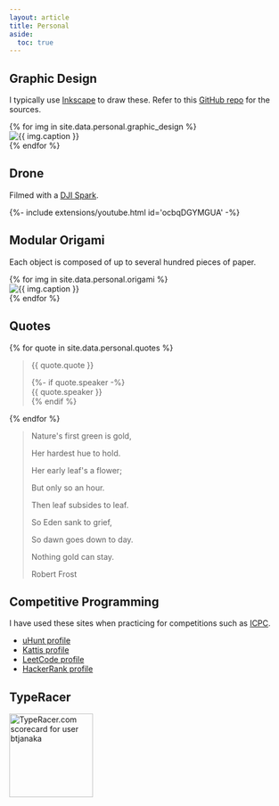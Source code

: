```yaml
---
layout: article
title: Personal
aside:
  toc: true
---
```


## Graphic Design

I typically use [Inkscape](https://inkscape.org) to draw these. Refer to this
[GitHub repo](https://github.com/btjanaka/art) for the sources.

<div class="swiper swiper-graphic-design">
  <div class="swiper__wrapper">
    {% for img in site.data.personal.graphic_design %}
      <div class="swiper__slide">
        <img
          class="image {%if img.vertical %}image--vertical{%else%}image--full{%endif%}"
          alt="{{ img.caption }}"
          title="{{ img.caption }}"
          src="{{ img.img }}"
        />
      </div>
    {% endfor %}
  </div>
  <div class="swiper__button swiper__button--prev fas fa-chevron-left"></div>
  <div class="swiper__button swiper__button--next fas fa-chevron-right"></div>
</div>

<script>
{%- include scripts/lib/swiper.js -%}
var SOURCES = window.TEXT_VARIABLES.sources;
window.Lazyload.js(SOURCES.jquery, function() {
  $('.swiper-graphic-design').swiper();
});
</script>

## Drone

Filmed with a [DJI Spark](https://www.dji.com/spark).

<div>{%- include extensions/youtube.html id='ocbqDGYMGUA' -%}</div>

## Modular Origami

Each object is composed of up to several hundred pieces of paper.

<div class="swiper swiper-origami">
  <div class="swiper__wrapper">
    {% for img in site.data.personal.origami %}
      <div class="swiper__slide">
        <img
          alt="{{ img.caption }}"
          title="{{ img.caption }}"
          src="{{ img.img }}"
        />
      </div>
    {% endfor %}
  </div>
  <div class="swiper__button swiper__button--prev fas fa-chevron-left"></div>
  <div class="swiper__button swiper__button--next fas fa-chevron-right"></div>
</div>

<script>
{%- include scripts/lib/swiper.js -%}
var SOURCES = window.TEXT_VARIABLES.sources;
window.Lazyload.js(SOURCES.jquery, function() {
  $('.swiper-origami').swiper();
});
</script>

## Quotes

{% for quote in site.data.personal.quotes %}

  <blockquote id="quote-{% increment quote_counter %}">
  <p>{{ quote.quote }}</p>
  {%- if quote.speaker -%}
  <div class="speaker">{{ quote.speaker }}</div>
  {% endif %}
  </blockquote>
{% endfor %}

<blockquote id="quote-{% increment quote_counter %}">
<p>Nature's first green is gold,</p>
<p>Her hardest hue to hold.</p>
<p>Her early leaf's a flower;</p>
<p>But only so an hour.</p>
<p>Then leaf subsides to leaf.</p>
<p>So Eden sank to grief,</p>
<p>So dawn goes down to day.</p>
<p>Nothing gold can stay.</p>
<div class="speaker">Robert Frost</div>
</blockquote>

## Competitive Programming

I have used these sites when practicing for competitions such as
[ICPC](https://icpc.baylor.edu/).

- [uHunt profile](https://uhunt.onlinejudge.org/id/945356)
- [Kattis profile](https://open.kattis.com/users/btjanaka)
- [LeetCode profile](https://leetcode.com/btjanaka/)
- [HackerRank profile](https://www.hackerrank.com/btjanaka)

## TypeRacer

<a href="https://data.typeracer.com/pit/profile?user=btjanaka&ref=badge" target="_top">
<img
  src="https://data.typeracer.com/misc/badge?user=btjanaka"
  class="image image--md"
  border="0"
  style="width: 150px;"
  alt="TypeRacer.com scorecard for user btjanaka"
/>
</a>
